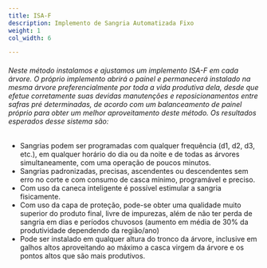 ```yaml
---
title: ISA-F
description: Implemento de Sangria Automatizada Fixo
weight: 1
col_width: 6

---
```

###### Neste método instalamos e ajustamos um implemento ISA-F em cada árvore. O próprio implemento abrirá o painel e permanecerá instalado na mesma árvore preferencialmente por toda a vida produtiva dela, desde que efetue corretamente suas devidas manutenções e reposicionamentos entre safras pré determinadas, de acordo com um balanceamento de painel próprio para obter um melhor aproveitamento deste método. Os resultados esperados desse sistema são:

* Sangrias podem ser programadas com qualquer frequência (d1, d2, d3, etc.), em qualquer horário do dia ou da noite e de todas as árvores simultaneamente, com uma operação de poucos minutos.
* Sangrias padronizadas, precisas, ascendentes ou descendentes sem erro no corte e com consumo de casca mínimo, programável e preciso.
* Com uso da caneca inteligente é possível estimular a sangria fisicamente.
* Com uso da capa de proteção, pode-se obter uma qualidade muito superior do produto final, livre de impurezas, além de não ter perda de sangria em dias e períodos chuvosos (aumento em média de 30% da produtividade dependendo da região/ano)
* Pode ser instalado em qualquer altura do tronco da árvore, inclusive em galhos altos aproveitando ao máximo a casca virgem da árvore e os pontos altos que são mais produtivos.